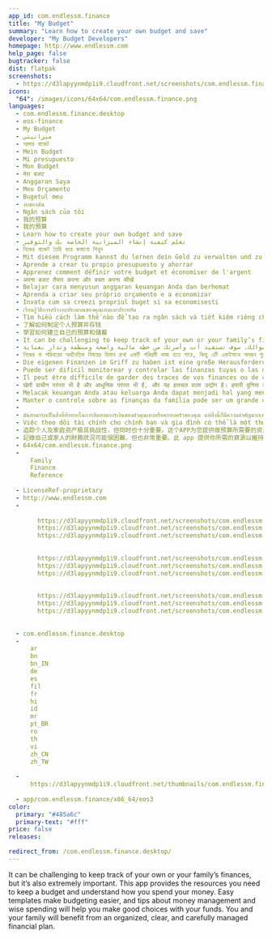 ```yaml
---
app_id: com.endlessm.finance
title: "My Budget"
summary: "Learn how to create your own budget and save"
developer: "My Budget Developers"
homepage: http://www.endlessm.com
help_page: false
bugtracker: false
dist: flatpak
screenshots:
  - https://d3lapyynmdp1i9.cloudfront.net/screenshots/com.endlessm.finance/C/com.endlessm.finance-screenshot1.jpg
icons:
  "64": /images/icons/64x64/com.endlessm.finance.png
languages:
  - com.endlessm.finance.desktop
  - eos-finance
  - My Budget
  - ميزانيتي
  - আমার বাজেট
  - Mein Budget
  - Mi presupuesto
  - Mon Budget
  - मेरा बजट
  - Anggaran Saya
  - Meu Orçamento
  - Bugetul meu
  - งบของฉัน
  - Ngân sách của tôi
  - 我的预算
  - 我的預算
  - Learn how to create your own budget and save
  - تعلم كيفية إنشاء الميزانية الخاصة بك والتوفير
  - নিজের বাজেট তৈরি করে জমানো শিখুন
  - Mit diesem Programm kannst du lernen dein Geld zu verwalten und zu sparen.
  - Aprende a crear tu propio presupuesto y ahorrar
  - Apprenez comment définir votre budget et économiser de l'argent
  - अपना बजट तैयार करना और बचत करना सीखें
  - Belajar cara menyusun anggaran keuangan Anda dan berhemat
  - Aprenda a criar seu próprio orçamento e a economizar
  - Invata cum sa creezi propriul buget si sa economisesti
  - เรียนรู้วิธีการสร้างงบประมาณของคุณเองและประหยัด
  - Tìm hiểu cách làm thế nào để tạo ra ngân sách và tiết kiệm riêng cho chính bạn
  - 了解如何制定个人预算并存钱
  - 學習如何建立自己的預算和儲蓄
  - It can be challenging to keep track of your own or your family’s finances, but it’s also extremely important. This app provides the resources you need to keep a budget and understand how you spend your money. Easy templates make budgeting easier, and tips about money management and wise spending will help you make good choices with your funds. You and your family will benefit from an organized, clear, and carefully managed financial plan.
  - تتبُع الإيرادات الخاصة بك أو بعائلتك يمكن أن يشكل تحدياً، لكنه أمر في غاية الأهمية أيضاً. يوفر هذا التطبيق الموارد التي تحتاجها لامساك الميزانية وفهم كيفية انفاق أموالك. النماذج السهلة تجعل عمل الميزانية أسهل، وسوف تساعدك النصائح حول إدارة المال والإنفاق الرشيد على اتخاذ خيارات جيدة لأموالك. سوف تستفيد أنت وأسرتك من خطة مالية واضحة ومنظمة وتدار بعناية.
  - নিজের বা পরিবারের অর্থনৈতিক বিষয়ের হিসাব রাখা একটি পরিশ্রমী কাজ হতে পারে, কিন্তু এটি একইসাথে অসম্ভব গুরুত্বপূর্ণ। এই এ্যাপে আপনি পাবেন বাজেট ঠিক রাখতে প্রয়োজনীয় তথ্যভান্ডার এবং অর্থব্যয় সংক্রান্ত বিষয়াদি বুঝতে যা যা দরকার। সহজ টেমপ্লেটের সাহায্যে বাজেট করা সহজ হবে, এবং বিভিন্ন বুদ্ধির সাহায্যে অর্থ নিয়ন্ত্রণ ও বিচক্ষণতার সাথে অর্থব্যয় আপনাকে আপনার টাকার বিষয়ে বুদ্ধিদীপ্ত সিদ্ধান্ত নিতে সাহায্য করবে। একটি সুগঠিত, স্পষ্ট এবং সতর্কতার সাথে পরিচালিত আর্থিক পরিকল্পনার মাধ্যমে আপনি এবং আপনার পরিবারের সকলেই লাভবান হবেন।
  - Die eigenen Finanzen im Griff zu haben ist eine große Herausforderung, aber auch sehr wichtig. Dieses Programm hilft dir deine Ausgaben zu überblicken. Einfache Vorlagen vereinfachen die Buchhaltung, Tipps zur Geldverwaltung und kluges Geldausgeben helfen dabei gute Entscheidungen zu treffen. Du und deine Familie werden von deinem gut organisierten, klaren und umsichtig verwalteten Finanzplan profitieren.
  - Puede ser difícil monitorear y controlar las finanzas tuyas o las de tu familia, pero es extremadamente importante hacerlo. Este programa es el recurso que necesitas para mantener un presupuesto y entender como gastas tu dinero. Estas plantillas hacen la planificación de un presupuesto más fácil, y con los consejos sobre la administración del dinero, podrás hacer buenas decisiones sobre cómo gastar y ahorrar. Tú y tu familia verán la ventaja de tener un plan financiero organizado, claro y administrado con cuidado.
  - Il peut être difficile de garder des traces de vos finances ou de celles de votre famille, mais c’est également extrêmement important. Cette application vous fournit les ressources dont vous avez besoin pour tenir un budget et comprendre comment vous dépensez votre argent. Des modèles pratiques rendent la budgétisation facile, et des astuces sur la gestion de l’argent et les dépenses judicieuses vous aideront à faire les meilleurs choix avec vos fonds. Vous et votre famille bénéficierez d’une planification financière organisée, claire, et soigneusement gérée.
  - खेती प्राचीन परंपरा भी है और आधुनिक परंपरा भी है, और यह हलचल वाला उद्योग है। हमारी दुनिया की खाद्य आपूर्ति दुनिया भर में कठिन परिश्रम करने वाले किसानों द्वारा होती है। अर्थव्यवस्था के इस क्षेत्र के बारे में जानना दिलचस्प और उपयोगी है, खासकर यदि आप खुद के लिए और अपने समुदाय के लिए भोजन आपूर्ति करने में रुचि रखते हैं। इस ऐप में खेती करने की विधियों और उपकरण, खेती के विभिन्न प्रकारों, और इस उद्योग में मौजूद करियर के बारे में जानकारी शामिल है!
  - Melacak keuangan Anda atau keluarga Anda dapat menjadi hal yang menantang, tetapi juga sangat penting. Aplikasi ini menyediakan segala hal yang Anda butuhkan untuk menetapkan anggaran dan memahami bagaimana Anda membelanjakan uang Anda. Contoh anggaran yang sederhana membuat proses mengatur anggaran lebih mudah, dan kiat-kiat tentang pengelolaan uang serta belanja secara bijaksana akan membantu Anda membuat pilihan yang baik dalam menggunakan dana. Anda dan keluarga akan mendapatkan manfaat dari perencanaan keuangan yang terorganisasi, jelas, dan dikelola dengan seksama.
  - Manter o controle sobre as finanças da família pode ser um grande desafio, mas é extremamente importante.  Este programa fornece os recursos necessários para manter um orçamento e entender como você gasta o seu dinheiro. Modelos fáceis vão tornar seu orçamento mais simples e dicas sobre a gestão e gasto consciente do dinheiro irão ajudá-lo a fazer boas escolhas. Você e sua família serão beneficiados pela organização de um plano financeiro claro e cuidadosamente pensado.
  - 
  - มันสามารถเป็นสิ่งที่ท้าทายในการติดตามการเงินของตัวคุณเองหรือครอบครัวของคุณ แต่สิ่งนี้ก็มีความสำคัญมากเช่นกัน แอพนี้ให้ทรัพยากรที่คุณจำเป็นต้องใช้ในการทำงบประมาณและเข้าใจวิธีการใช้จ่ายเงินของคุณ แบบตัวอย่างที่ง่ายทำให้การจัดทำงบประมาณง่ายขึ้นและเคล็ดลับเกี่ยวกับการจัดการและการใช้จ่ายเงินอย่างชาญฉลาดจะช่วยคุณให้มีทางเลือกที่ดีกับเงินของคุณ คุณและครอบครัวของคุณจะได้รับประโยชน์จากการจัดระเบียบที่ชัดเจนและการวางแผนทางการเงินการจัดการเงินอย่างระมัดระวัง
  - Việc theo dõi tài chính cho chính bạn và gia đình có thể là một thử thách thực sự, tuy nhiên, việc này cũng cực kỳ quan trọng. Ứng dụng này cung cấp nguồn tài nguyên bạn cần để duy trì ngân sách và hiểu về cách chi tiêu tiền bạc. Các biểu mẫu đơn giản giúp việc hoạch định ngân sách dễ dàng hơn, các mẹo quản lý tiền bạc và chi tiêu thông minh sẽ giúp bạn đưa ra lựa chọn đúng đắn về số tiền của mình. Bạn và cả gia đình sẽ được hưởng lợi từ một kế hoạch tài chính được quản lý cẩn trọng, rõ ràng và có tổ chức.
  - 追踪个人及家庭资产极具挑战性，但同时也十分重要。这个APP为您提供做预算所需要的资源，并帮您了解您的消费方式。简易模板使您轻松做预算，资金管理和合理消费小贴士帮您正确使用资金。您和家人将受益于这个有序、清晰有精心管理的财务计划。
  - 記錄自己或家人的財務狀況可能很困難，但也非常重要。此 app 提供你所需的資源以維持預算，並了解所花費的金錢。簡單的模板讓預算控制更加輕鬆，金錢管理和智慧花費的提示可協助你對資金做出好的選擇。有條理、清晰而精心管理的財務計畫能讓你和家人受益。
  - 64x64/com.endlessm.finance.png
  - 
      Family
      Finance
      Reference
    
  - LicenseRef-proprietary
  - http://www.endlessm.com
  - 
      
        https://d3lapyynmdp1i9.cloudfront.net/screenshots/com.endlessm.finance/C/com.endlessm.finance-screenshot1.jpg
        https://d3lapyynmdp1i9.cloudfront.net/screenshots/com.endlessm.finance/pt/com.endlessm.finance-screenshot1.jpg
        https://d3lapyynmdp1i9.cloudfront.net/screenshots/com.endlessm.finance/es/com.endlessm.finance-screenshot1.jpg
      
      
        https://d3lapyynmdp1i9.cloudfront.net/screenshots/com.endlessm.finance/C/com.endlessm.finance-screenshot2.jpg
        https://d3lapyynmdp1i9.cloudfront.net/screenshots/com.endlessm.finance/pt/com.endlessm.finance-screenshot2.jpg
        https://d3lapyynmdp1i9.cloudfront.net/screenshots/com.endlessm.finance/es/com.endlessm.finance-screenshot2.jpg
      
      
        https://d3lapyynmdp1i9.cloudfront.net/screenshots/com.endlessm.finance/C/com.endlessm.finance-screenshot3.jpg
        https://d3lapyynmdp1i9.cloudfront.net/screenshots/com.endlessm.finance/pt/com.endlessm.finance-screenshot3.jpg
        https://d3lapyynmdp1i9.cloudfront.net/screenshots/com.endlessm.finance/es/com.endlessm.finance-screenshot3.jpg
      
    
  - com.endlessm.finance.desktop
  - 
      ar
      bn
      bn_IN
      de
      es
      fil
      fr
      hi
      id
      mr
      pt_BR
      ro
      th
      vi
      zh_CN
      zh_TW
    
  - 
      https://d3lapyynmdp1i9.cloudfront.net/thumbnails/com.endlessm.finance/com.endlessm.finance-thumb.jpg
    
  - app/com.endlessm.finance/x86_64/eos3
color:
  primary: "#485a6c"
  primary-text: "#fff"
price: false
releases:

redirect_from: /com.endlessm.finance.desktop/
---
```


<p>It can be challenging to keep track of your own or your family’s finances, but it’s also extremely important. This app provides the resources you need to keep a budget and understand how you spend your money. Easy templates make budgeting easier, and tips about money management and wise spending will help you make good choices with your funds. You and your family will benefit from an organized, clear, and carefully managed financial plan.</p>